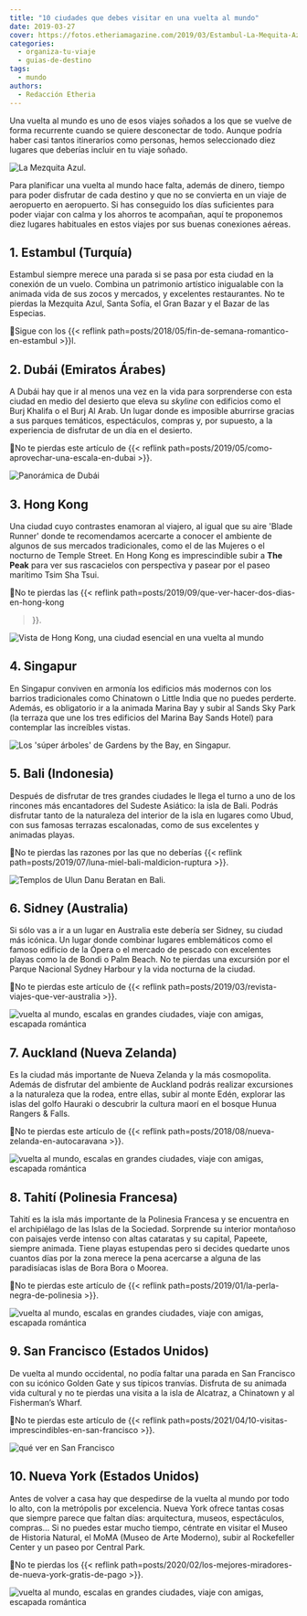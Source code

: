 ```yaml
---
title: "10 ciudades que debes visitar en una vuelta al mundo"
date: 2019-03-27
cover: https://fotos.etheriamagazine.com/2019/03/Estambul-La-Mequita-Azul.jpg
categories: 
  - organiza-tu-viaje
  - guias-de-destino
tags: 
  - mundo
authors: 
  - Redacción Etheria
---
```


Una vuelta al mundo es uno de esos viajes soñados a los que se vuelve de forma 
recurrente cuando se quiere desconectar de todo. Aunque podría haber casi tantos 
itinerarios como personas, hemos seleccionado diez lugares que deberías incluir en tu 
viaje soñado. 

![La Mezquita Azul.](https://fotos.etheriamagazine.com/2019/03/Estambul-La-Mequita-Azul.jpg "La Mezquita Azul. © Adli Wahid.")

Para planificar una vuelta al mundo hace falta, además de dinero, tiempo para poder 
disfrutar de cada destino y que no se convierta en un viaje de aeropuerto en aeropuerto. 
Si has conseguido los días suficientes para poder viajar con calma y los ahorros te 
acompañan, aquí te proponemos diez lugares habituales en estos viajes por sus buenas 
conexiones aéreas. 

## 1\. Estambul (Turquía)

Estambul siempre merece una parada si se pasa por esta ciudad en la conexión de un 
vuelo. Combina un patrimonio artístico inigualable con la animada vida de sus zocos y 
mercados, y excelentes restaurantes. No te pierdas la Mezquita Azul, Santa Sofía, el 
Gran Bazar y el Bazar de las Especias. 

📍Sigue con los {{< reflink path=posts/2018/05/fin-de-semana-romantico-en-estambul >}}l. 

## 2\. Dubái (Emiratos Árabes)

A Dubái hay que ir al menos una vez en la vida para sorprenderse con esta ciudad en 
medio del desierto que eleva su _skyline_ con edificios como el Burj Khalifa o el Burj 
Al Arab. Un lugar donde es imposible aburrirse gracias a sus parques temáticos, 
espectáculos, compras y, por supuesto, a la experiencia de disfrutar de un día en el 
desierto. 

📍No te pierdas este artículo de {{< reflink 
path=posts/2019/05/como-aprovechar-una-escala-en-dubai >}}. 

![Panorámica de Dubái](https://fotos.etheriamagazine.com/2019/03/Dubai.jpg "Dubái. ©Jeshoots.com.")

## 3\. Hong Kong

Una ciudad cuyo contrastes enamoran al viajero, al igual que su aire 'Blade Runner' 
donde te recomendamos acercarte a conocer el ambiente de algunos de sus mercados 
tradicionales, como el de las Mujeres o el nocturno de Temple Street. En Hong Kong es 
imprescindible subir a **The Peak** para ver sus rascacielos con perspectiva y pasear 
por el paseo marítimo Tsim Sha Tsui. 

📍No te pierdas las {{< reflink path=posts/2019/09/que-ver-hacer-dos-dias-en-hong-kong 
>}}. 

![Vista de Hong Kong, una ciudad esencial en una vuelta al mundo](https://fotos.etheriamagazine.com/2019/03/hong-kong.jpg "Vista de Hong Kong desde The Peak. © Pauline Mae de Leon.")

## 4\. Singapur

En Singapur conviven en armonía los edificios más modernos con los barrios tradicionales 
como Chinatown o Little India que no puedes perderte. Además, es obligatorio ir a la 
animada Marina Bay y subir al Sands Sky Park (la terraza que une los tres edificios del 
Marina Bay Sands Hotel) para contemplar las increíbles vistas. 

![Los 'súper árboles' de Gardens by the Bay, en Singapur.](https://fotos.etheriamagazine.com/2019/03/Singapur-Super-Tree-Grove-at-Gardens-by-the-Bay.jpg "Los 'súper árboles' de Gardens by the Bay, en Singapur. © Coleen Rivas.")

## 5\. Bali (Indonesia)

Después de disfrutar de tres grandes ciudades le llega el turno a uno de los rincones 
más encantadores del Sudeste Asiático: la isla de Bali. Podrás disfrutar tanto de la 
naturaleza del interior de la isla en lugares como Ubud, con sus famosas terrazas 
escalonadas, como de sus excelentes y animadas playas. 

📍No te pierdas las razones por las que no deberías {{< reflink 
path=posts/2019/07/luna-miel-bali-maldicion-ruptura >}}. 

![Templos de Ulun Danu Beratan en Bali.](https://fotos.etheriamagazine.com/2019/03/Bali-Ulun-Danu-Beratan-temple.jpg "Templos de Ulun Danu Beratan en Bali. © Sebastian Pena.")

## 6\. Sidney (Australia)

Si sólo vas a ir a un lugar en Australia este debería ser Sidney, su ciudad más icónica. 
Un lugar donde combinar lugares emblemáticos como el famoso edificio de la Ópera o el 
mercado de pescado con excelentes playas como la de Bondi o Palm Beach. No te pierdas 
una excursión por el Parque Nacional Sydney Harbour y la vida nocturna de la ciudad. 

📍No te pierdas este artículo de {{< reflink 
path=posts/2019/03/revista-viajes-que-ver-australia >}}. 

![vuelta al mundo, escalas en grandes ciudades, viaje con amigas, escapada romántica](https://fotos.etheriamagazine.com/2019/03/Sidney-opera.jpg "Edificio de la Opera en Sidney. © Keith Zhu.")

## 7\. Auckland (Nueva Zelanda)

Es la ciudad más importante de Nueva Zelanda y la más cosmopolita. Además de disfrutar 
del ambiente de Auckland podrás realizar excursiones a la naturaleza que la rodea, entre 
ellas, subir al monte Edén, explorar las islas del golfo Hauraki o descubrir la cultura 
maorí en el bosque Hunua Rangers & Falls. 

📍No te pierdas este artículo de {{< reflink 
path=posts/2018/08/nueva-zelanda-en-autocaravana >}}. 

![vuelta al mundo, escalas en grandes ciudades, viaje con amigas, escapada romántica](https://fotos.etheriamagazine.com/2019/03/auckland.jpg "Auckland. © Henry-McIntosh.")

## 8\. Tahití (Polinesia Francesa)

Tahití es la isla más importante de la Polinesia Francesa y se encuentra en el 
archipiélago de las Islas de la Sociedad. Sorprende su interior montañoso con paisajes 
verde intenso con altas cataratas y su capital, Papeete, siempre animada. Tiene playas 
estupendas pero si decides quedarte unos cuantos días por la zona merece la pena 
acercarse a alguna de las paradisíacas islas de Bora Bora o Moorea. 

📍No te pierdas este artículo de {{< reflink 
path=posts/2019/01/la-perla-negra-de-polinesia >}}. 

![vuelta al mundo, escalas en grandes ciudades, viaje con amigas, escapada romántica](https://fotos.etheriamagazine.com/2019/03/bora-bora.jpg "Hotel en Bora Bora.")

## 9\. San Francisco (Estados Unidos)

De vuelta al mundo occidental, no podía faltar una parada en San Francisco con su 
icónico Golden Gate y sus típicos tranvías. Disfruta de su animada vida cultural y no te 
pierdas una visita a la isla de Alcatraz, a Chinatown y al Fisherman’s Wharf. 

📍No te pierdas este artículo de {{< reflink 
path=posts/2021/04/10-visitas-imprescindibles-en-san-francisco >}}. 

![qué ver en San Francisco](https://fotos.etheriamagazine.com/2018/07/viaje-san-francisco-Golden-Gate-Bridge.jpg "Golden Gate visto desde Baker Beach (Presidio). ©SFTravel Association")

## 10\. Nueva York (Estados Unidos)

Antes de volver a casa hay que despedirse de la vuelta al mundo por todo lo alto, con la 
metrópolis por excelencia. Nueva York ofrece tantas cosas que siempre parece que faltan 
días: arquitectura, museos, espectáculos, compras… Si no puedes estar mucho tiempo, 
céntrate en visitar el Museo de Historia Natural, el MoMA (Museo de Arte Moderno), subir 
al Rockefeller Center y un paseo por Central Park. 

📍No te pierdas los {{< reflink 
path=posts/2020/02/los-mejores-miradores-de-nueva-york-gratis-de-pago >}}. 

![vuelta al mundo, escalas en grandes ciudades, viaje con amigas, escapada romántica](https://fotos.etheriamagazine.com/2018/05/Nueva-York-puente-de-Brooklin.jpg "Golden Gate en Nueva York.")
